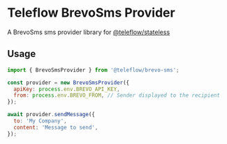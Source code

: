 # Teleflow BrevoSms Provider

A BrevoSms sms provider library for [@teleflow/stateless](https://github.com/khulnasoft/teleflow)

## Usage

```javascript
import { BrevoSmsProvider } from '@teleflow/brevo-sms';

const provider = new BrevoSmsProvider({
  apiKey: process.env.BREVO_API_KEY,
  from: process.env.BREVO_FROM, // Sender displayed to the recipient
});

await provider.sendMessage({
  to: 'My Company',
  content: 'Message to send',
});
```
